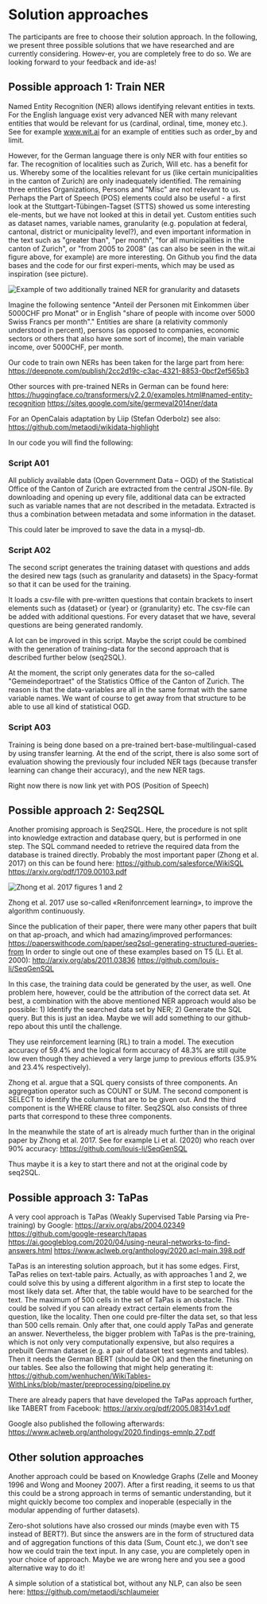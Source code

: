 # Solution approaches
The participants are free to choose their solution approach. In the following, we present three possible solutions that we have researched and are currently considering. Howev-er, you are completely free to do so. We are looking forward to your feedback and ide-as!


## Possible approach 1: Train NER 

Named Entity Recognition (NER) allows identifying relevant entities in texts. For the English language exist very advanced NER with many relevant entities that would be relevant for us (cardinal, ordinal, time, money etc.). See for example www.wit.ai for an example of entities such as order_by and limit.

However, for the German language there is only NER with four entities so far. The recognition of localities such as Zurich, Will etc. has a benefit for us. Whereby some of the localities relevant for us (like certain municipalities in the canton of Zurich) are only inadequately identified. The remaining three entities Organizations, Persons and "Misc" are not relevant to us. Perhaps the Part of Speech (POS) elements could also be useful - a first look at the Stuttgart-Tübingen-Tagset (STTS) showed us some interesting ele-ments, but we have not looked at this in detail yet.
Custom entities such as dataset names, variable names, granularity (e.g. population at federal, cantonal, district or municipality level?), and even important information in the text such as "greater than", "per month", "for all municipalities in the canton of Zurich", or "from 2005 to 2008" (as can also be seen in the wit.ai figure above, for example) are more interesting. On Github you find the data bases and the code for our first experi-ments, which may be used as inspiration (see picture). 

![Example of two additionally trained NER for granularity and datasets](https://github.com/statistikZH/statbot/blob/main/documentation/figures/ner_third_attempt.png)

Imagine the following sentence "Anteil der Personen mit Einkommen über 5000CHF pro Monat" or in English "share of people with income over 5000 Swiss Francs per month"." Entities are share (a relativity commonly understood in percent),  persons (as opposed to companies, economic sectors or others that also have some sort of income), the main variable income, over 5000CHF, per month. 

Our code to train own NERs has been taken for the large part from here:
https://deepnote.com/publish/2cc2d19c-c3ac-4321-8853-0bcf2ef565b3
 
Other sources with pre-trained NERs in German can be found here: 
https://huggingface.co/transformers/v2.2.0/examples.html#named-entity-recognition
https://sites.google.com/site/germeval2014ner/data

For an OpenCalais adaptation by Liip (Stefan Oderbolz) see also: https://github.com/metaodi/wikidata-highlight

In our code you will find the following:

### Script A01 

All publicly available data (Open Government Data – OGD) of the Statistical Office of the Canton of Zurich are extracted from the central JSON-file. By downloading and opening up every file, additional data can be extracted such as variable names that are not described in the metadata. Extracted is thus a combination between metadata and some information in the dataset. 

This could later be improved to save the data in a mysql-db.

### Script A02

The second script generates the training dataset with questions and adds the desired new tags (such as granularity and datasets) in the Spacy-format so that it can be used for the training. 

It loads a csv-file with pre-written questions that contain brackets to insert elements such as {dataset} or {year} or {granularity} etc. The csv-file can be added with additional questions. For every dataset that we have, several questions are being generated randomly. 

A lot can be improved in this script. Maybe the script could be combined with the generation of training-data for the second approach that is described further below (seq2SQL).

At the moment, the script only generates data for the so-called "Gemeindeportraet" of the Statistics Office of the Canton of Zurich. The reason is that the data-variables are all in the same format with the same variable names. We want of course to get away from that structure to be able to use all kind of statistical OGD.

### Script A03

Training is being done based on a pre-trained bert-base-multilingual-cased by using transfer learning. At the end of the script, there is also some sort of evaluation showing the previously four included NER tags (because transfer learning can change their accuracy), and the new NER tags.

Right now there is now link yet with POS (Position of Speech)

## Possible approach 2: Seq2SQL

Another promising approach is Seq2SQL. Here, the procedure is not split into knowledge extraction and database query, but is performed in one step. The SQL command needed to retrieve the required data from the database is trained directly. Probably the most important paper (Zhong et al. 2017) on this can be found here:
https://github.com/salesforce/WikiSQL
https://arxiv.org/pdf/1709.00103.pdf

![Zhong et al. 2017 figures 1 and 2](https://github.com/statistikZH/statbot/blob/main/documentation/figures/zhong_2017_fig1and2.png)

Zhong et al. 2017 use so-called «Renifonrcement learning», to improve the algorithm continuously.  

Since the publication of their paper, there were many other papers that built on that ap-proach, and which had amazing/improved performances:
https://paperswithcode.com/paper/seq2sql-generating-structured-queries-from
In order to single out one of these examples based on T5 (Li. Et al. 2000):
http://arxiv.org/abs/2011.03836
https://github.com/louis-li/SeqGenSQL

In this case, the training data could be generated by the user, as well. One problem here, however, could be the attribution of the correct data set. At best, a combination with the above mentioned NER approach would also be possible: 1) Identify the searched data set by NER; 2) Generate the SQL query. But this is just an idea. Maybe we will add something to our github-repo about this until the challenge.

They use reinforcement learning (RL) to train a model. The execution accuracy of 59.4% and the logical form accuracy of 48.3% are still quite low even though they achieved a very large jump to previous efforts (35.9% and 23.4% respectively).

Zhong et al. argue that a SQL query consists of three components. An aggregation operator such as COUNT or SUM. The second component is SELECT to identify the columns that are to be given out. And the third component is the WHERE clause to filter. Seq2SQL also consists of three parts that correspond to these three components. 

In the meanwhile the state of art is already much further than in the original paper by Zhong et al. 2017. See for example Li et al. (2020) who reach over 90% accuracy: 
https://github.com/louis-li/SeqGenSQL

Thus maybe it is a key to start there and not at the original code by seq2SQL.

## Possible approach 3: TaPas

A very cool approach is TaPas (Weakly Supervised Table Parsing via Pre-training) by Google: 
https://arxiv.org/abs/2004.02349
https://github.com/google-research/tapas
https://ai.googleblog.com/2020/04/using-neural-networks-to-find-answers.html
https://www.aclweb.org/anthology/2020.acl-main.398.pdf

TaPas is an interesting solution approach, but it has some edges. First, TaPas relies on text-table pairs. Actually, as with approaches 1 and 2, we could solve this by using a different algorithm in a first step to locate the most likely data set. After that, the table would have to be searched for the text. The maximum of 500 cells in the set of TaPas is an obstacle. This could be solved if you can already extract certain elements from the question, like the locality. Then one could pre-filter the data set, so that less than 500 cells remain. Only after that, one could apply TaPas and generate an answer. 
Nevertheless, the bigger problem with TaPas is the pre-training, which is not only very computationally expensive, but also requires a prebuilt German dataset (e.g. a pair of dataset text segments and tables). Then it needs the German BERT (should be OK) and then the finetuning on our tables. See also the following that might help generating it:
https://github.com/wenhuchen/WikiTables-WithLinks/blob/master/preprocessing/pipeline.py

There are already papers that have developed the TaPas approach further, like TABERT from Facebook: https://arxiv.org/pdf/2005.08314v1.pdf

Google also published the following afterwards:
https://www.aclweb.org/anthology/2020.findings-emnlp.27.pdf


## Other solution approaches
Another approach could be based on Knowledge Graphs (Zelle and Mooney 1996 and Wong and Mooney 2007). After a first reading, it seems to us that this could be a strong approach in terms of semantic understanding, but it might quickly become too complex and inoperable (especially in the modular appending of further datasets).

Zero-shot solutions have also crossed our minds (maybe even with T5 instead of BERT?). But since the answers are in the form of structured data and of aggregation functions of this data (Sum, Count etc.), we don't see how we could train the text input. 
In any case, you are completely open in your choice of approach. Maybe we are wrong here and you see a good alternative way to do it!

A simple solution of a statistical bot, without any NLP, can also be seen here:
https://github.com/metaodi/schlaumeier



